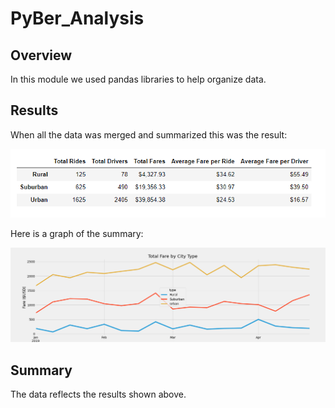 # PyBer_Analysis
## Overview
In this module we used pandas libraries to help organize data.
## Results
When all the data was merged and summarized this was the result: 

![](https://github.com/ryanstaudhammer/PyBer_Analysis/blob/main/analysis/Pyber_Summary.png)

Here is a graph of the summary:

![](https://github.com/ryanstaudhammer/PyBer_Analysis/blob/main/analysis/Pyber_fare_summary.png)

## Summary
The data reflects the results shown above. 
